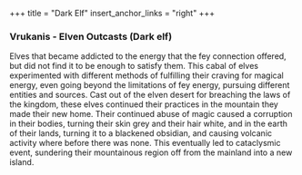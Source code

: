 +++
title = "Dark Elf"
insert_anchor_links = "right"
+++

### Vrukanis - Elven Outcasts (Dark elf)
Elves that became addicted to the energy that the fey connection offered, but did not find it to be enough to satisfy them. This cabal of elves experimented with different methods of fulfilling their craving for magical energy, even going beyond the limitations of fey energy, pursuing different entities and sources. Cast out of the elven desert for breaching the laws of the kingdom, these elves continued their practices in the mountain they made their new home. Their continued abuse of magic caused a corruption in their bodies, turning their skin grey and their hair white, and in the earth of their lands, turning it to a blackened obsidian, and causing volcanic activity where before there was none. This eventually led to cataclysmic event, sundering their mountainous region off from the mainland into a new island.
